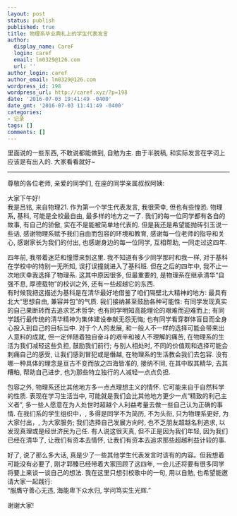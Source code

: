 ```yaml
---
layout: post
status: publish
published: true
title: 物理系毕业典礼上的学生代表发言
author:
  display_name: CareF
  login: caref
  email: lm0329@126.com
  url: ''
author_login: caref
author_email: lm0329@126.com
wordpress_id: 198
wordpress_url: http://caref.xyz/?p=198
date: '2016-07-03 19:41:49 -0400'
date_gmt: '2016-07-03 11:41:49 -0400'
categories:
- 记录
tags: []
comments: []
---
```

里面说的一些东西, 不敢说都能做到, 自勉为主. 由于半脱稿, 和实际发言在字词上应该是有出入的. 大家看看就好~

----

尊敬的各位老师, 亲爱的同学们, 在座的同学亲属叔叔阿姨:

大家下午好!  
我是吕铭, 来自物理21. 作为第一个学生代表发言, 我很荣幸, 但也有些惶恐. 物理系, 基科, 可能是全校最自由, 最多样的地方之一了. 我们的每一位同学都有各自的故事, 有自己的骄傲, 实在不是能被简单地代表的. 但是我还是希望能抛砖引玉说一些话, 感谢物理系赋予我们自由而包容的环境和教育, 感谢每一位老师的指导和关心, 感谢家长为我们的付出, 也感谢身边的每一位同学, 互相帮助, 一同走过这四年.

四年前, 我带着迷茫和憧憬来到这里. 我不知道有多少同学那时和我一样, 对于基科在学校中的特别一无所知, 误打误撞就进入了基科班. 但在之后的四年中, 我不止一次地庆幸我选择了物理系. 这其中原因很多, 但最重要的, 是物理系在继承清华&ldquo;自强不息, 厚德载物&rdquo;的校训之外, 还有一些超越它的东西.  
有时候我把这描述为基科是在清华最好地借鉴了咱们隔壁北大精神的地方: 最具有北大&ldquo;思想自由, 兼容并包&rdquo;的气质. 我们接纳甚至鼓励各种可能性: 有同学发现真实的自己果断转而去追求艺术哲学; 也有同学明知高能理论的艰难而迎难而上; 有同学践行最传统的清华精神为集体建设奉献无怨无悔; 也有同学看穿群体盲目而全身心投入到自己的目标当中. 对于个人的发展, 和一般人不一样的选择可能会带来出人意料的成就, 但一定伴随着独自奋斗的艰辛和被人不理解的痛苦, 在物理系的生活为我们减轻这些负担, 鼓励我们前行; 与别人相处时, 不同的价值观和选择可能会刺痛自己的感受, 让我们感到冒犯或是僭越, 在物理系的生活教会我们去包容. 没有哪一种具体的理念是亘古不变而放之四海皆准的, 接纳不同, 在其中取其精华, 去其糟粕, 帮助自己进步, 也为那些特立独行的人减轻一点点负担.

包容之外, 物理系还比其他地方多一点点理想主义的情怀. 它可能来自于自然科学的性质. 表现在学习生活当中, 可能就是我们会比其他地方更少一点&ldquo;精致的利己主义者&rdquo;, 多一些人愿意在为人处世时超越个人利益考量去做一些自己认为正确的事情. 在我们系的学生组织中，, 多得是同学不为简历, 不为头衔, 只为物理系更好, 为大家付出，, 为大家服务; 我们选择自己发展方向时, 也不乏朋友超越名利追求, 以发现真理或是经世济民为己任. 有人说这很天真, 但不正是因为我们年轻, 因为我们已经在清华了, 让我们有资本去情怀, 让我们有资本去追求那些超越利益计较的事.

好了, 说了那么多大话, 真是少了一些其他学生代表发言时该有的内容。但我想着可能没有必要了, 刚才郭臻已经带着大家回顾了这四年, 一会儿还将要有很多同学将要上来谈一谈自己的想法. 我在这里只想引校歌中的一句, 用以自勉, 也希望能邀请大家一起践行:  
&ldquo;服膺守善心无违, 海能卑下众水归, 学问笃实生光辉.&rdquo;  

谢谢大家!

